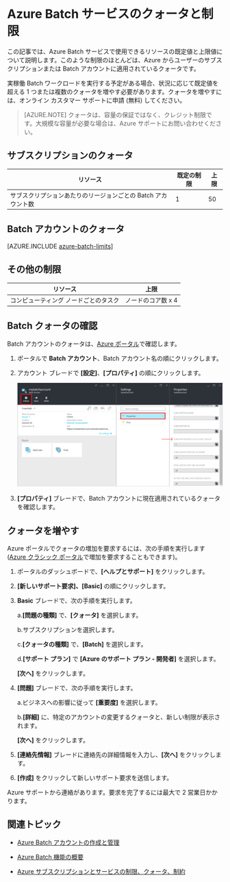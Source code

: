 <properties
	pageTitle="Batch サービスのクォータと制限 | Microsoft Azure"
	description="Azure Batch サービスを使用する際のクォータ、制限、制約について説明します"
	services="batch"
	documentationCenter=""
	authors="dlepow"
	manager="timlt"
	editor=""/>

<tags
	ms.service="batch"
	ms.workload="big-compute"
	ms.tgt_pltfrm="na"
	ms.devlang="na"
	ms.topic="article"
	ms.date="01/26/2016"
	ms.author="danlep"/>



# Azure Batch サービスのクォータと制限

この記事では、Azure Batch サービスで使用できるリソースの既定値と上限値について説明します。このような制限のほとんどは、Azure からユーザーのサブスクリプションまたは Batch アカウントに適用されているクォータです。

実稼働 Batch ワークロードを実行する予定がある場合、状況に応じて既定値を超える 1 つまたは複数のクォータを増やす必要があります。クォータを増やすには、オンライン カスタマー サポートに申請 (無料) してください。

>[AZURE.NOTE] クォータは、容量の保証ではなく、クレジット制限です。大規模な容量が必要な場合は、Azure サポートにお問い合わせください。

## サブスクリプションのクォータ
リソース|既定の制限|上限
---|---|---
サブスクリプションあたりのリージョンごとの Batch アカウント数|1|50

## Batch アカウントのクォータ
[AZURE.INCLUDE [azure-batch-limits](../../includes/azure-batch-limits.md)]

## その他の制限
リソース|上限
---|---
コンピューティング ノードごとのタスク|ノードのコア数 x 4

## Batch クォータの確認

Batch アカウントのクォータは、[Azure ポータル](https://portal.azure.com)で確認します。

1. ポータルで **Batch アカウント**、Batch アカウント名の順にクリックします。

2. アカウント ブレードで **[設定]**、**[プロパティ]** の順にクリックします。

	![Batch アカウントのクォータ][account_quotas]

3. **[プロパティ]** ブレードで、Batch アカウントに現在適用されているクォータを確認します。

## クォータを増やす

Azure ポータルでクォータの増加を要求するには、次の手順を実行します ([Azure クラシック ポータル](https://azure.microsoft.com/blog/2014/06/04/azure-limits-quotas-increase-requests/)で増加を要求することもできます)。

1. ポータルのダッシュボードで、**[ヘルプとサポート]** をクリックします。

2. **[新しいサポート要求]、[Basic]** の順にクリックします。

3. **Basic** ブレードで、次の手順を実行します。

	a.**[問題の種類]** で、**[クォータ]** を選択します。

	b.サブスクリプションを選択します。

	c.**[クォータの種類]** で、**[Batch]** を選択します。

	d.**[サポート プラン]** で **[Azure のサポート プラン - 開発者]** を選択します。

	**[次へ]** をクリックします。

4. **[問題]** ブレードで、次の手順を実行します。

	a.ビジネスへの影響に従って **[重要度]** を選択します。

	b.**[詳細]** に、特定のアカウントの変更するクォータと、新しい制限が表示されます。

	**[次へ]** をクリックします。

5. **[連絡先情報]** ブレードに連絡先の詳細情報を入力し、**[次へ]** をクリックします。

6. **[作成]** をクリックして新しいサポート要求を送信します。

Azure サポートから連絡があります。要求を完了するには最大で 2 営業日かかります。

## 関連トピック

* [Azure Batch アカウントの作成と管理](batch-account-create-portal.md)

* [Azure Batch 機能の概要](batch-api-basics.md)

* [Azure サブスクリプションとサービスの制限、クォータ、制約](../azure-subscription-service-limits.md)

[account_quotas]: ./media/batch-quota-limit/accountquota_portal.PNG

<!---HONumber=AcomDC_0128_2016-->